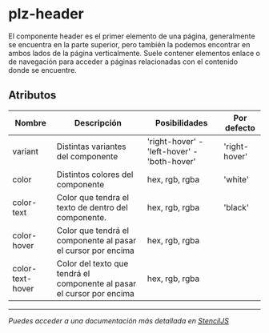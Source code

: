 # plz-header

El componente header es el primer elemento de una página, generalmente se encuentra en la parte superior, pero también la podemos encontrar en ambos lados de la página verticalmente. Suele contener elementos enlace o de navegación para acceder a páginas relacionadas con el contenido donde se encuentre.

## Atributos

| Nombre       | Descripción                                                 | Posibilidades                              | Por defecto    |
| ------------ | ----------------------------------------------------------- | ------------------------------------------ | -------------- |
| variant      | Distintas variantes del componente                           | 'right-hover' - 'left-hover' - 'both-hover' | 'right-hover'  |
| color        | Distintos colores del componente                             | hex, rgb, rgba                             | 'white'        |
| color-text   | Color que tendra el texto de dentro del componente.          | hex, rgb, rgba                             | 'black'        |
| color-hover  | Color que tendrá el componente al pasar el cursor por encima | hex, rgb, rgba                             |                |
| color-text-hover | Color del texto que tendrá el componente al pasar el cursor por encima | hex, rgb, rgba                             |                |

--------------------------------------------------------------------------------------------------------------

*Puedes acceder a una documentación más detallada en [StencilJS](https://palaze-pablodiazjorge.netlify.app/)*
